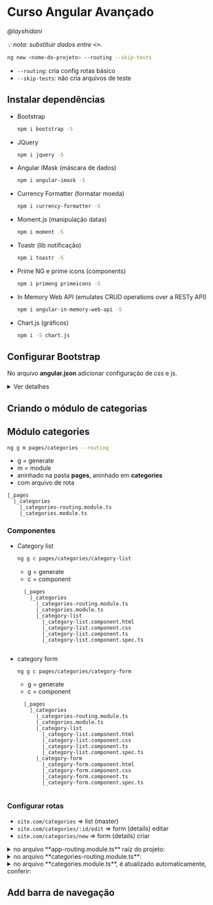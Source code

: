 # Curso Angular Avançado
*@layshidani*

*:bulb: nota: substituir dados entre <kbd><></kbd>.*


```bash
ng new <nome-do-projeto> --routing --skip-tests
```

* `--routing`: cria config rotas básico
* `--skip-tests`: não cria arquivos de teste

## Instalar dependências

* Bootstrap
  ```bash
  npm i bootstrap -S
  ```
* JQuery
  ```bash
  npm i jquery -S
  ```
* Angular iMask (máscara de dados)
  ```bash
  npm i angular-imask -S
  ```
* Currency Formatter (formatar moeda)
  ```bash
  npm i currency-formatter -S
  ```
* Moment.js (manipulação datas)
  ```bash
  npm i moment -S
  ```
* Toastr (lib notificação)
  ```bash
  npm i toastr -S
  ```
* Prime NG e prime icons (components)
  ```bash
  npm i primeng primeicons -S
  ```
* In Memory Web API (emulates CRUD operations over a RESTy API)
  ```bash
  npm i angular-in-memory-web-api -S
  ```
* Chart.js (gráficos)
  ```bash
  npm i -S chart.js
  ```

## Configurar Bootstrap

No arquivo **angular.json** adicionar configuração de css e js.

<details>
angular.json:

<summary>Ver detalhes</summary>

```json
{
  "$schema": "./node_modules/@angular/cli/lib/config/schema.json",
  "version": 1,
  "newProjectRoot": "projects",
  "projects": {
    "finansys": {
      "root": "",
      "sourceRoot": "src",
      "projectType": "application",
      "prefix": "app",
      "schematics": {
        "@schematics/angular:class": {
          "spec": false
        },
        "@schematics/angular:component": {
          "spec": false
        },
        "@schematics/angular:directive": {
          "spec": false
        },
        "@schematics/angular:guard": {
          "spec": false
        },
        "@schematics/angular:module": {
          "spec": false
        },
        "@schematics/angular:pipe": {
          "spec": false
        },
        "@schematics/angular:service": {
          "spec": false
        }
      },
      "architect": {
        "build": {
          "builder": "@angular-devkit/build-angular:browser",
          "options": {
            "outputPath": "dist/finansys",
            "index": "src/index.html",
            "main": "src/main.ts",
            "polyfills": "src/polyfills.ts",
            "tsConfig": "src/tsconfig.app.json",
            "assets": [
              "src/favicon.ico",
              "src/assets"
            ],
            "styles": [
              "src/styles.css",
              // add config
              "node_modules/bootstrap/dist/css/bootstrap.min.css",
              "node_modules/toastr/build/toastr.min.css",
              "node_modules/primeicons/primeicons.css",
              "node_modules/primeng/resources/themes/nova-light/theme.css",
              "node_modules/primeng/resources/primeng.min.css"
            ],
            "scripts": [
              // add config
              "node_modules/jquery/dist/jquery.min.js",
              "node_modules/bootstrap/dist/js/bootstrap.min.js",
              "node_modules/chart.js/dist/Chart.bundle.js"
            ]
          },
          "configurations": {
            "production": {
              "fileReplacements": [
                {
                  "replace": "src/environments/environment.ts",
                  "with": "src/environments/environment.prod.ts"
                }
              ],
              "optimization": true,
              "outputHashing": "all",
              "sourceMap": false,
              "extractCss": true,
              "namedChunks": false,
              "aot": true,
              "extractLicenses": true,
              "vendorChunk": false,
              "buildOptimizer": true,
              "budgets": [
                {
                  "type": "initial",
                  "maximumWarning": "2mb",
                  "maximumError": "5mb"
                }
              ]
            }
          }
        },
        "serve": {
          "builder": "@angular-devkit/build-angular:dev-server",
          "options": {
            "browserTarget": "finansys:build"
          },
          "configurations": {
            "production": {
              "browserTarget": "finansys:build:production"
            }
          }
        },
        "extract-i18n": {
          "builder": "@angular-devkit/build-angular:extract-i18n",
          "options": {
            "browserTarget": "finansys:build"
          }
        },
        "test": {
          "builder": "@angular-devkit/build-angular:karma",
          "options": {
            "main": "src/test.ts",
            "polyfills": "src/polyfills.ts",
            "tsConfig": "src/tsconfig.spec.json",
            "karmaConfig": "src/karma.conf.js",
            "styles": [
              "src/styles.css"
            ],
            "scripts": [],
            "assets": [
              "src/favicon.ico",
              "src/assets"
            ]
          }
        },
        "lint": {
          "builder": "@angular-devkit/build-angular:tslint",
          "options": {
            "tsConfig": [
              "src/tsconfig.app.json",
              "src/tsconfig.spec.json"
            ],
            "exclude": [
              "**/node_modules/**"
            ]
          }
        }
      }
    },
    "finansys-e2e": {
      "root": "e2e/",
      "projectType": "application",
      "prefix": "",
      "architect": {
        "e2e": {
          "builder": "@angular-devkit/build-angular:protractor",
          "options": {
            "protractorConfig": "e2e/protractor.conf.js",
            "devServerTarget": "finansys:serve"
          },
          "configurations": {
            "production": {
              "devServerTarget": "finansys:serve:production"
            }
          }
        },
        "lint": {
          "builder": "@angular-devkit/build-angular:tslint",
          "options": {
            "tsConfig": "e2e/tsconfig.e2e.json",
            "exclude": [
              "**/node_modules/**"
            ]
          }
        }
      }
    }
  },
  "defaultProject": "finansys"
}
```
</details>

## Criando o módulo de categorias

## Módulo categories

```bash
ng g m pages/categories --routing
```

* g = generate
* m = module
* aninhado na pasta **pages**, aninhado em **categories**
* com arquivo de rota

```
|_pages
  |_categories
    |_categories-routing.module.ts
    |_categories.module.ts
```

### Componentes

* Category list

  ```bash
  ng g c pages/categories/category-list
  ```

  * g = generate
  * c = component

  ```
    |_pages
      |_categories
        |_categories-routing.module.ts
        |_categories.module.ts
        |_category-list
          |_category-list.component.html
          |_category-list.component.css
          |_category-list.component.ts
          |_category-list.component.spec.ts
          
  ```

* category form
  ```bash
  ng g c pages/categories/category-form
  ```

  * g = generate
  * c = component

  ```
    |_pages
      |_categories
        |_categories-routing.module.ts
        |_categories.module.ts
        |_category-list
          |_category-list.component.html
          |_category-list.component.css
          |_category-list.component.ts
          |_category-list.component.spec.ts
        |_category-form
          |_category-form.component.html
          |_category-form.component.css
          |_category-form.component.ts
          |_category-form.component.spec.ts
          
  ```

### Configurar rotas

- `site.com/categories` => list (master)
- `site.com/categories/:id/edit` => form (details) editar
- `site.com/categories/new` => form (details) criar

<details>
<summary>no arquivo **app-routing.module.ts** raíz do projeto:</summary>

```ts
import { NgModule } from '@angular/core';
import { Routes, RouterModule } from '@angular/router';

const routes: Routes = [
  {
    // add path categories, ou seja, quando o path da url for categories, será direcionado para o CategoriesModules
    path: 'categories',
    // caminho@nomeDoModulo
    loadChildren: './pages/categories/categories.module@CategoriesModule'
  }
];

@NgModule({
  imports: [RouterModule.forRoot(routes)],
  exports: [RouterModule],
  providers: []
})
export class AppRoutingModule { }


```
</details>

<details>
<summary>no arquivo **categories-routing.module.ts**:</summary>

```ts
import { NgModule } from '@angular/core';
import { Routes, RouterModule } from '@angular/router';
import { CategoryListComponent } from './category-list/category-list.component';
import { CategoryFormComponent } from './category-form/category-form.component';

const routes: Routes = [
  // add path vazio, porque já vem como categories do app.routing e o componente a ser carregado, no caso o CategoryList
  {
    path: '',
    component: CategoryListComponent
  },
  // add também um path que é o id
  // site.com/categories/:id/edit
  {
    path: ':id/edit',
    component: CategoryFormComponent
  },
  // add o path para new
  {
    path: 'new',
    component: CategoryFormComponent
  },
];

@NgModule({
  imports: [RouterModule.forChild(routes)],
  exports: [RouterModule]
})
export class CategoriesRoutingModule { }

```
</details>

<details>
<summary>no arquivo **categories.module.ts**, é atualizado automaticamente, conferir:</summary>

```ts
import { NgModule } from '@angular/core';
import { CommonModule } from '@angular/common';

import { CategoriesRoutingModule } from './categories-routing.module';
import { CategoryListComponent } from './category-list/category-list.component';
import { CategoryFormComponent } from './category-form/category-form.component';


@NgModule({
  // atualizar os declarations e imports
  declarations: [CategoryListComponent, CategoryFormComponent],
  imports: [
    CommonModule,
    CategoriesRoutingModule
  ]
})
export class CategoriesModule { }

```
</details>

## Add barra de navegação